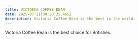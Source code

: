 ```yaml
---
title: VICTORIA COFFEE BEAN
date: 2025-07-11T00:20:35.465Z
description: Victoria Coffee Bean is the best in the world.
---
```

Victoria Coffee Bean is the best choice for Britishes.